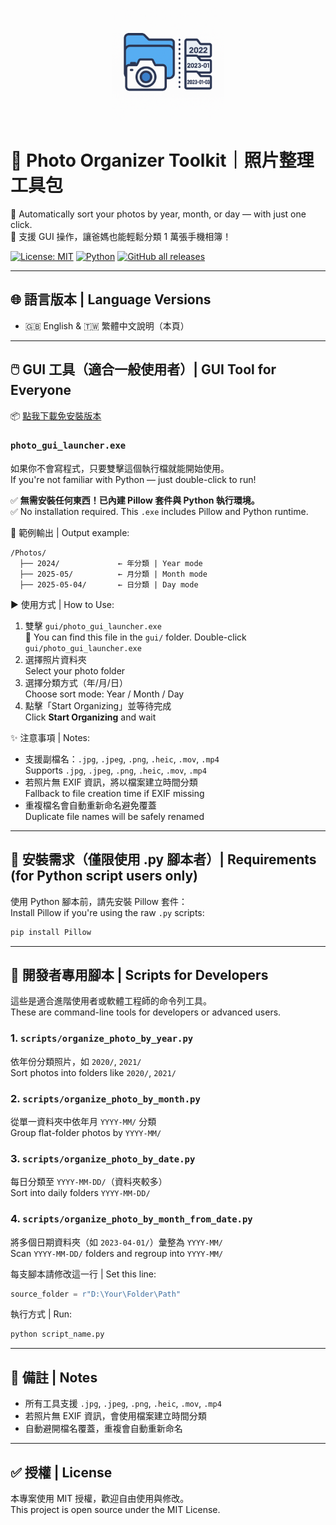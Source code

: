 <p align="center">
  <img src="logo/logo.png" width="180" alt="Photo Organizer logo">
</p>

# 📂 Photo Organizer Toolkit｜照片整理工具包

🧹 Automatically sort your photos by year, month, or day — with just one click.  
📸 支援 GUI 操作，讓爸媽也能輕鬆分類 1 萬張手機相簿！

[![License: MIT](https://img.shields.io/badge/license-MIT-blue.svg)](LICENSE)
[![Python](https://img.shields.io/badge/python-3.7%2B-blue)](https://www.python.org/)
[![GitHub all releases](https://img.shields.io/github/downloads/TengWei-Hung/PhotoOrganizer/total.svg?cacheSeconds=60)](https://github.com/TengWei-Hung/PhotoOrganizer/releases)

---

## 🌐 語言版本 | Language Versions
- 🇬🇧 English & 🇹🇼 繁體中文說明（本頁）

---

## 🖱️ GUI 工具（適合一般使用者）| GUI Tool for Everyone
📦 [點我下載免安裝版本](https://github.com/TengWei-Hung/PhotoOrganizer/releases/download/v1.0.0/PhotoOrganizer_GUI_v1.0.zip)

### `photo_gui_launcher.exe`
如果你不會寫程式，只要雙擊這個執行檔就能開始使用。  
If you're not familiar with Python — just double-click to run!

✅ **無需安裝任何東西！已內建 Pillow 套件與 Python 執行環境。**  
✅ No installation required. This `.exe` includes Pillow and Python runtime.

📂 範例輸出 | Output example:
```
/Photos/
  ├── 2024/             ← 年分類 | Year mode
  ├── 2025-05/          ← 月分類 | Month mode
  ├── 2025-05-04/       ← 日分類 | Day mode
```

▶️ 使用方式 | How to Use:
1. 雙擊 `gui/photo_gui_launcher.exe`  
   📁 You can find this file in the `gui/` folder.
Double-click `gui/photo_gui_launcher.exe`
2. 選擇照片資料夾  
   Select your photo folder
3. 選擇分類方式（年/月/日）  
   Choose sort mode: Year / Month / Day
4. 點擊「Start Organizing」並等待完成  
   Click **Start Organizing** and wait

✨ 注意事項 | Notes:
- 支援副檔名：`.jpg`, `.jpeg`, `.png`, `.heic`, `.mov`, `.mp4`  
  Supports `.jpg`, `.jpeg`, `.png`, `.heic`, `.mov`, `.mp4`
- 若照片無 EXIF 資訊，將以檔案建立時間分類  
  Fallback to file creation time if EXIF missing
- 重複檔名會自動重新命名避免覆蓋  
  Duplicate file names will be safely renamed

---

## 🔧 安裝需求（僅限使用 .py 腳本者）| Requirements (for Python script users only)

使用 Python 腳本前，請先安裝 Pillow 套件：  
Install Pillow if you're using the raw `.py` scripts:

```bash
pip install Pillow
```

---

## 📁 開發者專用腳本 | Scripts for Developers

這些是適合進階使用者或軟體工程師的命令列工具。  
These are command-line tools for developers or advanced users.

### 1. `scripts/organize_photo_by_year.py`  
依年份分類照片，如 `2020/`, `2021/`  
Sort photos into folders like `2020/`, `2021/`

### 2. `scripts/organize_photo_by_month.py`  
從單一資料夾中依年月 `YYYY-MM/` 分類  
Group flat-folder photos by `YYYY-MM/`

### 3. `scripts/organize_photo_by_date.py`  
每日分類至 `YYYY-MM-DD/`（資料夾較多）  
Sort into daily folders `YYYY-MM-DD/`

### 4. `scripts/organize_photo_by_month_from_date.py`  
將多個日期資料夾（如 `2023-04-01/`）彙整為 `YYYY-MM/`  
Scan `YYYY-MM-DD/` folders and regroup into `YYYY-MM/`

每支腳本請修改這一行 | Set this line:
```python
source_folder = r"D:\Your\Folder\Path"
```

執行方式 | Run:
```bash
python script_name.py
```

---

## 📌 備註 | Notes

- 所有工具支援 `.jpg`, `.jpeg`, `.png`, `.heic`, `.mov`, `.mp4`
- 若照片無 EXIF 資訊，會使用檔案建立時間分類
- 自動避開檔名覆蓋，重複會自動重新命名

---

## ✅ 授權 | License

本專案使用 MIT 授權，歡迎自由使用與修改。  
This project is open source under the MIT License.
